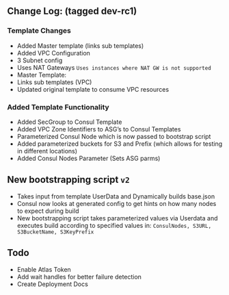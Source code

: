 ## Change Log: (tagged dev-rc1)

### Template Changes
* Added Master template (links sub templates)
* Added VPC Configuration
 * 3 Subnet config
 * Uses NAT Gateways `Uses instances where NAT GW is not supported`
* Master Template:
 * Links sub templates (VPC)
 * Updated original template to consume VPC resources

### Added Template Functionality

* Added SecGroup to Consul Template
* Added VPC Zone Identifiers to ASG’s to Consul Templates
* Parameterized Consul Node which is now passed to bootstrap script
* Added parameterized buckets for S3 and Prefix (which allows for testing in different locations)
* Added Consul Nodes Parameter (Sets ASG parms)

## New bootstrapping script `v2`
* Takes input from template UserData and Dynamically builds base.json
* Consul now looks at generated config to get hints on how many nodes to expect during build
* New bootstrapping script takes parameterized values via Userdata and executes build according to specified values in: `ConsulNodes, S3URL, S3BucketName, S3KeyPrefix`

## Todo
- Enable Atlas Token
- Add wait handles for better failure detection
- Create Deployment Docs

